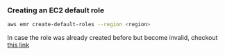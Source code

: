 ### Creating an EC2 default role

```bash
aws emr create-default-roles --region <region>
```

In case the role was already created before but become invalid, checkout [this link](https://aws.amazon.com/premiumsupport/knowledge-center/emr-default-role-invalid/)